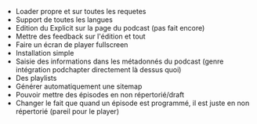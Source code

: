 - Loader propre et sur toutes les requetes
- Support de toutes les langues
- Edition du Explicit sur la page du podcast (pas fait encore)
- Mettre des feedback sur l'édition et tout
- Faire un écran de player fullscreen
- Installation simple
- Saisie des informations dans les métadonnés du podcast (genre intégration podchapter directement là dessus quoi)
- Des playlists
- Générer automatiquement une sitemap
- Pouvoir mettre des épisodes en non répertorié/draft
- Changer le fait que quand un épisode est programmé, il est juste en non répertorié (pareil pour le player)